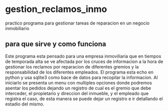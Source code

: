 # gestion_reclamos_inmo
practico programa para gestionar tareas de reparacion en un negocio inmobiliario

## para que sirve y como funciona
Este programa esta pensado para una empresa inmoviliaria que en tiempos de temporada alta se ve afectada por los cruces de informacion a la hora de gestionar los reclamos por
reparacion de diferentes gremios y la responsabilidad de los diferentes empleados.
El programa esta echo en python y usa sqlite3 como bace de datos para recopilar la informacion.
Al iniciarlo se presenta un menu con multiples opciones donde podremos asentar los pedidos dejando un registro de cual es el gremio que debe interceder, el propietario y direccion
del inmueble, y el empleado que registra el caso, de esta manera se puede dejar un registro e ir detallando el estadio del mismo.

